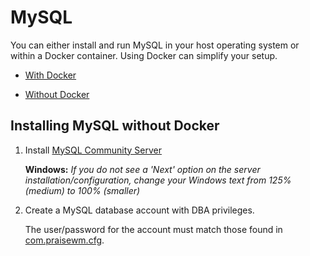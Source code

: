 # MySQL


You can either install and run MySQL in your host operating system or within a Docker container. Using Docker can simplify your setup.

* [With Docker](docker.md)


* [Without Docker](#installing-mysql-without-docker)


## Installing MySQL without Docker
1. Install [MySQL Community Server][]

    **Windows:** *If you do not see a 'Next' option on the server installation/configuration, change your Windows text from 125% (medium) to 100% (smaller)*

1. Create a MySQL database account with DBA privileges.

    The user/password for the account must match those found in [com.praisewm.cfg][].



[MySQL Community Server]: https://dev.mysql.com/downloads/
[com.praisewm.cfg]: ../src/main/resources/com.praisewm.cfg
